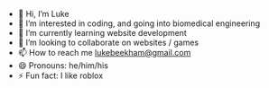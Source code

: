 - 👋 Hi, I’m Luke 
- 👀 I’m interested in coding, and going into biomedical engineering
- 🌱 I’m currently learning website development
- 💞️ I’m looking to collaborate on websites / games
- 📫 How to reach me lukebeekham@gmail.com
- 😄 Pronouns: he/him/his
- ⚡ Fun fact: I like roblox

<!---
Luke-Beekham/Luke-Beekham is a ✨ special ✨ repository because its `README.md` (this file) appears on your GitHub profile.
You can click the Preview link to take a look at your changes.
--->
